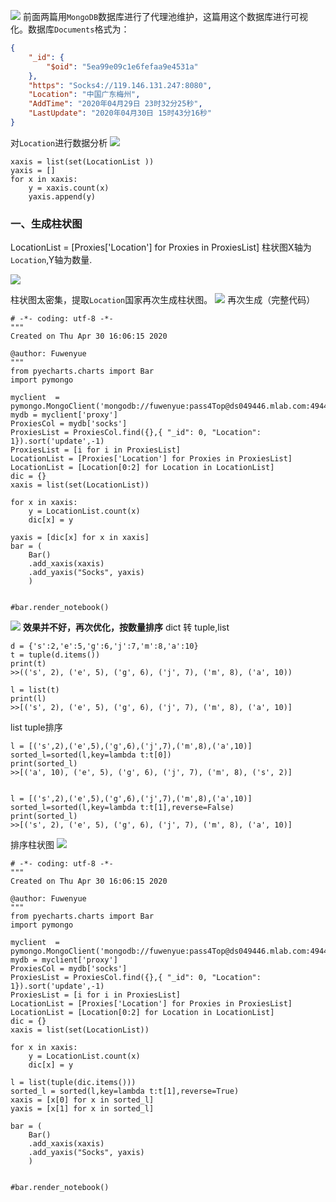 ![](http://imgs.bizha.top//86af4f43b3905ceb2f27e2ebd2da01dd)
前面两篇用`MongoDB`数据库进行了代理池维护，这篇用这个数据库进行可视化。数据库`Documents`格式为：
```json
{
    "_id": {
        "$oid": "5ea99e09c1e6fefaa9e4531a"
    },
    "https": "Socks4://119.146.131.247:8080",
    "Location": "中国广东梅州",
    "AddTime": "2020年04月29日 23时32分25秒",
    "LastUpdate": "2020年04月30日 15时43分16秒"
}
```
对`Location`进行数据分析
![](http://imgs.bizha.top//4718cf2d87d3dabe867d61abb1c3332d)
```
xaxis = list(set(LocationList ))
yaxis = []
for x in xaxis:
    y = xaxis.count(x)
    yaxis.append(y)
```
### 一、生成柱状图
LocationList = [Proxies['Location'] for Proxies in ProxiesList]
柱状图X轴为`Location`,Y轴为数量.

![](http://imgs.bizha.top//9adcff630d96e5a40de4a849cc0be04b)

柱状图太密集，提取`Location`国家再次生成柱状图。
![](http://imgs.bizha.top//753a1fc20b885822445b2b1020184b47)
再次生成（完整代码）
```
# -*- coding: utf-8 -*-
"""
Created on Thu Apr 30 16:06:15 2020

@author: Fuwenyue
"""
from pyecharts.charts import Bar
import pymongo

myclient  = pymongo.MongoClient('mongodb://fuwenyue:pass4Top@ds049446.mlab.com:49446/proxy',retryWrites='false')
mydb = myclient['proxy']
ProxiesCol = mydb['socks']
ProxiesList = ProxiesCol.find({},{ "_id": 0, "Location": 1}).sort('update',-1)
ProxiesList = [i for i in ProxiesList]
LocationList = [Proxies['Location'] for Proxies in ProxiesList]
LocationList = [Location[0:2] for Location in LocationList]
dic = {}
xaxis = list(set(LocationList))

for x in xaxis:
    y = LocationList.count(x)
    dic[x] = y

yaxis = [dic[x] for x in xaxis]
bar = (
    Bar()
    .add_xaxis(xaxis)
    .add_yaxis("Socks", yaxis)
    )


#bar.render_notebook()
```
![](http://imgs.bizha.top//17cb893d0c0ed1a325acb9eb2e171cc4)
**效果并不好，再次优化，按数量排序**
dict 转 tuple,list
```
d = {'s':2,'e':5,'g':6,'j':7,'m':8,'a':10}
t = tuple(d.items())
print(t)
>>(('s', 2), ('e', 5), ('g', 6), ('j', 7), ('m', 8), ('a', 10))

l = list(t)
print(l)
>>[('s', 2), ('e', 5), ('g', 6), ('j', 7), ('m', 8), ('a', 10)]
```
list tuple排序
```
l = [('s',2),('e',5),('g',6),('j',7),('m',8),('a',10)]  
sorted_l=sorted(l,key=lambda t:t[0])  
print(sorted_l)  
>>[('a', 10), ('e', 5), ('g', 6), ('j', 7), ('m', 8), ('s', 2)]


l = [('s',2),('e',5),('g',6),('j',7),('m',8),('a',10)]  
sorted_l=sorted(l,key=lambda t:t[1],reverse=False)  
print(sorted_l)  
>>[('s', 2), ('e', 5), ('g', 6), ('j', 7), ('m', 8), ('a', 10)]
```
排序柱状图
![](http://imgs.bizha.top//1e741b7588edebcf32b11ca8b3615f9b)
```
# -*- coding: utf-8 -*-
"""
Created on Thu Apr 30 16:06:15 2020

@author: Fuwenyue
"""
from pyecharts.charts import Bar
import pymongo

myclient  = pymongo.MongoClient('mongodb://fuwenyue:pass4Top@ds049446.mlab.com:49446/proxy',retryWrites='false')
mydb = myclient['proxy']
ProxiesCol = mydb['socks']
ProxiesList = ProxiesCol.find({},{ "_id": 0, "Location": 1}).sort('update',-1)
ProxiesList = [i for i in ProxiesList]
LocationList = [Proxies['Location'] for Proxies in ProxiesList]
LocationList = [Location[0:2] for Location in LocationList]
dic = {}
xaxis = list(set(LocationList))

for x in xaxis:
    y = LocationList.count(x)
    dic[x] = y

l = list(tuple(dic.items()))
sorted_l = sorted(l,key=lambda t:t[1],reverse=True)
xaxis = [x[0] for x in sorted_l]
yaxis = [x[1] for x in sorted_l]

bar = (
    Bar()
    .add_xaxis(xaxis)
    .add_yaxis("Socks", yaxis)
    )


#bar.render_notebook()

```

